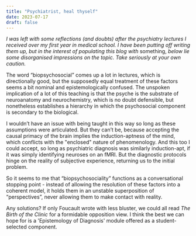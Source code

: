```yaml
---
title: "Psychiatrist, heal thyself"
date: 2023-07-17
draft: false
---
```

*I was left with some reflections (and doubts) after the psychiatry lectures I received over my first year in medical school. I have been putting off writing them up, but in the interest of populating this blog with* something, *below lie some disorganised impressions on the topic. Take seriously at your own caution.*

The word “biopsychosocial” comes up a lot in lectures, which is directionally good, but the supposedly equal treatment of these factors seems a bit nominal and epistemologically confused. The unspoken implication of a lot of this teaching is that the psyche is the substrate of neuroanatomy and neurochemistry, which is no doubt defensible, but nonetheless establishes a hierarchy in which the psychosocial component is secondary to the biological.

I wouldn’t have an issue with being taught in this way so long as these assumptions were articulated. But they can’t be, because accepting the causal primacy of the brain implies the induction-aptness of the mind, which conflicts with the "enclosed" nature of phenomenology. And this too I could accept, so long as psychiatric diagnosis was similarly induction-apt, if it was simply identifying neuroses on an fMRI. But the diagnostic protocols hinge on the reality of subjective experience, returning us to the initial problem. 

So it seems to me that “biopsychosociality” functions as a conversational stopping point - instead of allowing the resolution of these factors into a coherent model, it holds them in an unstable superposition of “perspectives”, never allowing them to make contact with reality.

Any solutions? If only Foucault wrote with less bluster, we could all read *The Birth of the Clinic* for a formidable opposition view. I think the best we can hope for is a 'Epistemology of Diagnosis' module offered as a student-selected component.


